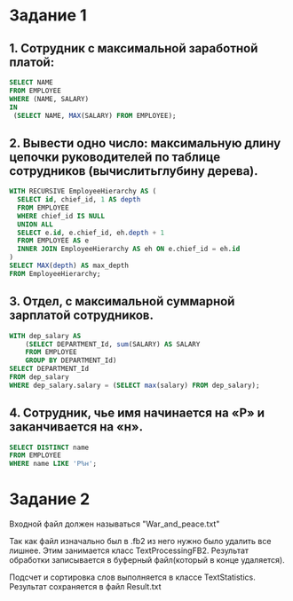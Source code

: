 # Задание 1
## 1. Сотрудник с максимальной заработной платой:
```SQL
SELECT NAME
FROM EMPLOYEE
WHERE (NAME, SALARY) 
IN 
 (SELECT NAME, MAX(SALARY) FROM EMPLOYEE);
```

## 2. Вывести одно число: максимальную длину цепочки руководителей по таблице сотрудников (вычислитьглубину дерева).
```SQL
WITH RECURSIVE EmployeeHierarchy AS (
  SELECT id, chief_id, 1 AS depth
  FROM EMPLOYEE
  WHERE chief_id IS NULL
  UNION ALL
  SELECT e.id, e.chief_id, eh.depth + 1
  FROM EMPLOYEE AS e
  INNER JOIN EmployeeHierarchy AS eh ON e.chief_id = eh.id
)
SELECT MAX(depth) AS max_depth
FROM EmployeeHierarchy;
```

## 3. Отдел, с максимальной суммарной зарплатой сотрудников.
```SQL
WITH dep_salary AS 
	(SELECT DEPARTMENT_Id, sum(SALARY) AS SALARY
    FROM EMPLOYEE 
	GROUP BY DEPARTMENT_Id)
SELECT DEPARTMENT_Id
FROM dep_salary
WHERE dep_salary.salary = (SELECT max(salary) FROM dep_salary);
```

## 4. Сотрудник, чье имя начинается на «Р» и заканчивается на «н».
```SQL
SELECT DISTINCT name
FROM EMPLOYEE
WHERE name LIKE 'Р%н';
```


# Задание 2

Входной файл должен называться "War_and_peace.txt"

Так как файл изначально был в .fb2 из него нужно было удалить все лишнее. Этим занимается класс TextProcessingFB2. Результат обработки записывается в буферный файл(который в конце удаляется).

Подсчет и сортировка слов выполняется в классе TextStatistics. Результат сохраняется в файл Result.txt